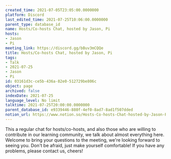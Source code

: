 ```yaml
---
created_time: 2021-07-05T23:05:00.0000000
platform: Discord
last_edited_time: 2021-07-25T10:06:00.0000000
parent_type: database_id
name: Hosts/Co-hosts Chat, hosted by Jason, Pi
hosts:
- Jason
- Pi
meeting_link: https://discord.gg/bBuv3mCQQe
title: Hosts/Co-hosts Chat, hosted by Jason, Pi
tags:
- Talk
- 2021-07-25
- Jason
- Pi
id: 03161d3c-ce5b-436a-82e0-512729be806c
object: page
archived: false
indexDate: 2021-07-25
language_level: No limit
talktime: 2021-07-25T20:00:00.0000000
parent_database_id: e9339446-880f-4ef0-8ad7-8ad1f507dded
notion_url: https://www.notion.so/Hosts-Co-hosts-Chat-hosted-by-Jason-Pi-03161d3cce5b436a82e0512729be806c
---
```







This a regular chat for hosts/co-hosts, and also those who are willing to contribute in our learning community, we talk about almost everything here. Welcome to bring your questions to the meeting, we're looking forward to seeing you. Don't be afraid, just make yourself comfortable!
If you have any problems, please contact us, cheers!




